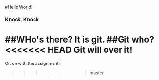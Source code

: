 #Hello World!
### Knock, Knock
##WHo's there?
It is git.
##Git who?
<<<<<<< HEAD
Git will over it!
=======
Git on with the assignment!
>>>>>>> master
